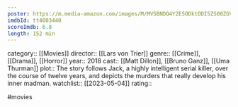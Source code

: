 ```yaml
---
poster: https://m.media-amazon.com/images/M/MV5BNDQ4Y2E5ODktODI5ZS00ZGVkLTgyZTEtNWY1ZjNiZTFjOTE3XkEyXkFqcGdeQXVyODY3Nzc0OTk@._V1_SX300.jpg
imdbId: tt4003440
scoreImdb: 6.8
length: 152 min
---
```


category:: [[Movies]]
director:: [[Lars von Trier]]
genre:: [[Crime]], [[Drama]], [[Horror]]
year:: 2018
cast:: [[Matt Dillon]], [[Bruno Ganz]], [[Uma Thurman]]
plot:: The story follows Jack, a highly intelligent serial killer, over the course of twelve years, and depicts the murders that really develop his inner madman.
watchlist:: [[2023-05-04]]
rating::

#movies 

